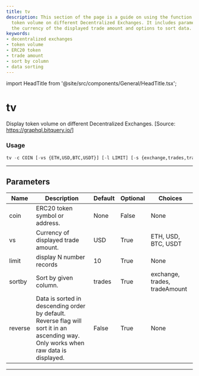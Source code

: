 ```yaml
---
title: tv
description: This section of the page is a guide on using the function to display
  token volume on different Decentralized Exchanges. It includes parameters such as
  the currency of the displayed trade amount and options to sort data.
keywords:
- decentralized exchanges
- token volume
- ERC20 token
- trade amount
- sort by column
- data sorting
---
```


import HeadTitle from '@site/src/components/General/HeadTitle.tsx';

<HeadTitle title="tv - Onchain - Crypto - Reference | OpenBB Terminal Docs" />

# tv

Display token volume on different Decentralized Exchanges. [Source: https://graphql.bitquery.io/]

### Usage

```python
tv -c COIN [-vs {ETH,USD,BTC,USDT}] [-l LIMIT] [-s {exchange,trades,tradeAmount}] [-r]
```

---

## Parameters

| Name | Description | Default | Optional | Choices |
| ---- | ----------- | ------- | -------- | ------- |
| coin | ERC20 token symbol or address. | None | False | None |
| vs | Currency of displayed trade amount. | USD | True | ETH, USD, BTC, USDT |
| limit | display N number records | 10 | True | None |
| sortby | Sort by given column. | trades | True | exchange, trades, tradeAmount |
| reverse | Data is sorted in descending order by default. Reverse flag will sort it in an ascending way. Only works when raw data is displayed. | False | True | None |

---

